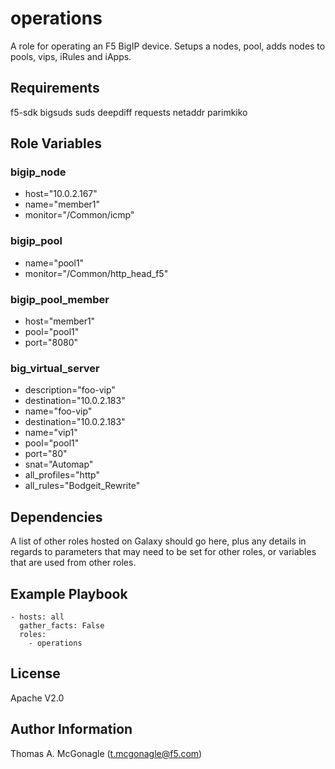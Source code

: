 operations
=========

A role for operating an F5 BigIP device. Setups a nodes, pool, adds nodes to pools, vips, iRules and iApps.

Requirements
------------

f5-sdk
bigsuds
suds
deepdiff
requests
netaddr
parimkiko

Role Variables
--------------
### bigip_node
* host="10.0.2.167"
* name="member1"
* monitor="/Common/icmp"

### bigip_pool
* name="pool1"
* monitor="/Common/http_head_f5"

### bigip_pool_member
* host="member1"
* pool="pool1"
* port="8080"

### big_virtual_server
* description="foo-vip"
* destination="10.0.2.183"
* name="foo-vip"
* destination="10.0.2.183"
* name="vip1"
* pool="pool1"
* port="80"
* snat="Automap"
* all_profiles="http"
* all_rules="Bodgeit_Rewrite"

Dependencies
------------

A list of other roles hosted on Galaxy should go here, plus any details in regards to parameters that may need to be set for other roles, or variables that are used from other roles.

Example Playbook
----------------

    - hosts: all
      gather_facts: False
      roles:
        - operations

License
-------

Apache V2.0

Author Information
------------------

Thomas A. McGonagle (t.mcgonagle@f5.com)
